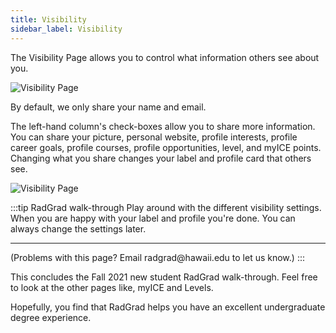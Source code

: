 ```yaml
---
title: Visibility
sidebar_label: Visibility
---
```


The Visibility Page allows you to control what information others see about you.

![Visibility Page](/img/user-guide/f21/visibility.png)

By default, we only share your name and email.

The left-hand column's check-boxes allow you to share more information. You can share your picture, personal website, profile interests, profile career goals, profile courses, profile opportunities, level, and myICE points. Changing what you share changes your label and profile card that others see.

![Visibility Page](/img/user-guide/f21/visibility2.png)

:::tip RadGrad walk-through
Play around with the different visibility settings. When you are happy with your label and profile you're done. You can always change the settings later.
<hr/>
(Problems with this page? Email radgrad@hawaii.edu to let us know.)
:::

This concludes the Fall 2021 new student RadGrad walk-through. Feel free to look at the other pages like, myICE and Levels. 

Hopefully, you find that RadGrad helps you have an excellent undergraduate degree experience.
